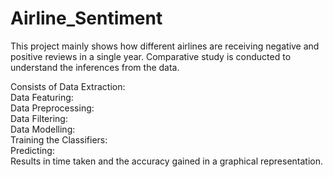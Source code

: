 # Airline_Sentiment
This project mainly shows how different airlines are receiving negative and positive reviews in a single year.
Comparative study is conducted to understand the inferences from the data.


Consists of Data Extraction:<br>
Data Featuring: <br>
Data Preprocessing: <br>
Data Filtering: <br>
Data Modelling: <br>
Training the Classifiers: <br>
Predicting:<br>
Results in time taken and the accuracy gained in a graphical representation.
